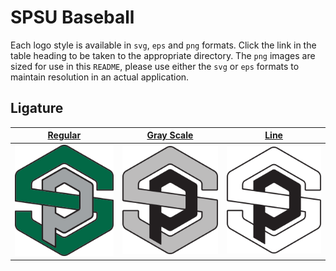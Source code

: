 # SPSU Baseball 

Each logo style is available in `svg`, `eps` and `png` formats. Click the link in the table heading to be taken to the
appropriate directory. The `png` images are sized for use in this `README`, please use either the `svg` or `eps` 
formats to maintain resolution in an actual application.

## Ligature

| [Regular](SP_Ligature) | [Gray Scale](SP_Ligature) | [Line](SP_Ligature) |
| ------------- | ------------- | ------------- |
| ![Regular](SP_Ligature/Baseball_SP.png) | ![Gray Scale](SP_Ligature/Baseball_SP_BW.png) | ![Line](SP_Ligature/Baseball_SP_Line.png) |




